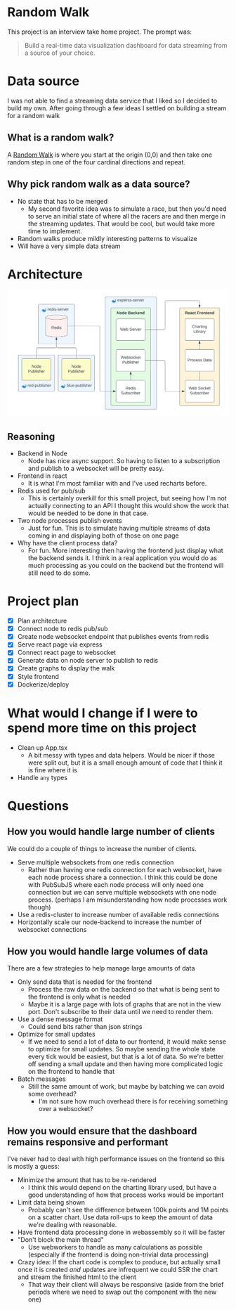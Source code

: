 # Random Walk

This project is an interview take home project. The prompt was:

> Build a real-time data visualization dashboard for data streaming from a source of your choice.


# Data source

I was not able to find a streaming data service that I liked so I decided to build my own.
After going through a few ideas I settled on building a stream for a random walk

## What is a random walk?
A [Random Walk](https://en.wikipedia.org/wiki/Random_walk) is where you start at the origin (0,0) and then take one random step in one
of the four cardinal directions and repeat. 

## Why pick random walk as a data source?

- No state that has to be merged
  - My second favorite idea was to simulate a race, but then you'd need to serve an initial state of where all the racers are and then merge in the streaming updates. That would be cool, but would take more time to implement.
- Random walks produce mildly interesting patterns to visualize
- Will have a very simple data stream


# Architecture

![diagram](./diagram.png)

## Reasoning

- Backend in Node
  - Node has nice async support. So having to listen to a subscription and publish to a websocket will be pretty easy.
- Frontend in react
  - It is what I'm most familiar with and I've used recharts before.
- Redis used for pub/sub
  - This is certainly overkill for this small project, but seeing how I'm not actually connecting to an API I thought this would show the work that would be needed to be done in that case.
- Two node processes publish events
  - Just for fun. This is to simulate having multiple streams of data coming in and displaying both of those on one page
- Why have the client process data?
  - For fun. More interesting then having the frontend just display what the backend sends it. I think in a real application you would do as much processing as you could on the backend but the frontend will still need to do some.

# Project plan

- [x] Plan architecture
- [x] Connect node to redis pub/sub
- [x] Create node websocket endpoint that publishes events from redis
- [x] Serve react page via express
- [x] Connect react page to websocket
- [x] Generate data on node server to publish to redis
- [x] Create graphs to display the walk
- [x] Style frontend
- [x] Dockerize/deploy 

# What would I change if I were to spend more time on this project
- Clean up App.tsx
  - A bit messy with types and data helpers. Would be nicer if those were split out, but it is a small enough amount of code that I think it is fine where it is
- Handle `any` types

# Questions

## How you would handle large number of clients

We could do a couple of things to increase the number of clients.
- Serve multiple websockets from one redis connection
    - Rather than having one redis connection for each websocket, have each node process share a connection. I think this could be done with PubSubJS where each node process will only need one connection but we can serve multiple websockets with one node process. (perhaps I am misunderstanding how node processes work though)
- Use a redis-cluster to increase number of available redis connections
- Horizontally scale our node-backend to increase the number of websocket connections

## How you would handle large volumes of data

There are a few strategies to help manage large amounts of data
- Only send data that is needed for the frontend
  - Process the raw data on the backend so that what is being sent to the frontend is only what is needed
  - Maybe it is a large page with lots of graphs that are not in the view port. Don't subscribe to their data until we need to render them.
- Use a dense message format
  - Could send bits rather than json strings
- Optimize for small updates
  - If we need to send a lot of data to our frontend, it would make sense to optimize for small updates. So maybe sending the whole state every tick would be easiest, but that is a lot of data. So we're better off sending a small update and then having more complicated logic on the frontend to handle that
- Batch messages
  - Still the same amount of work, but maybe by batching we can avoid some overhead?
    - I'm not sure how much overhead there is for receiving something over a websocket?

## How you would ensure that the dashboard remains responsive and performant

I've never had to deal with high performance issues on the frontend so this is mostly a guess:

- Minimize the amount that has to be re-rendered
  - I think this would depend on the charting library used, but have a good understanding of how that process works would be important
- Limit data being shown
  - Probably can't see the difference between 100k points and 1M points on a scatter chart. Use data roll-ups to keep the amount of data we're dealing with reasonable. 
- Have frontend data processing done in webassembly so it will be faster
- "Don't block the main thread"
  - Use webworkers to handle as many calculations as possible (especially if the frontend is doing non-trivial data processing)
- Crazy idea: If the chart code is complex to produce, but actually small once it is created _and_ updates are infrequent we could SSR the chart and stream the finished html to the client
  - That way their client will always be responsive (aside from the brief periods where we need to swap out the component with the new one)
